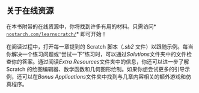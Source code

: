 ## 关于在线资源

在本书附带的在线资源中，你将找到许多有用的材料。只需访问* [`nostarch.com/learnscratch/`](http://nostarch.com/learnscratch/)* 即可开始！

在阅读过程中，打开每一章提到的 Scratch 脚本（*.sb2* 文件）以跟随示例。每当你解决一个练习问题或“尝试一下”练习时，可以通过*Solutions*文件夹中的文件检查你的答案。通过阅读*Extra Resources*文件夹中的信息，你还可以进一步了解 Scratch 的绘图编辑器、数学函数和几何图形绘制。如果你想尝试更多的引导示例，还可以在*Bonus Applications*文件夹中找到与几章内容相关的额外游戏和仿真程序。
